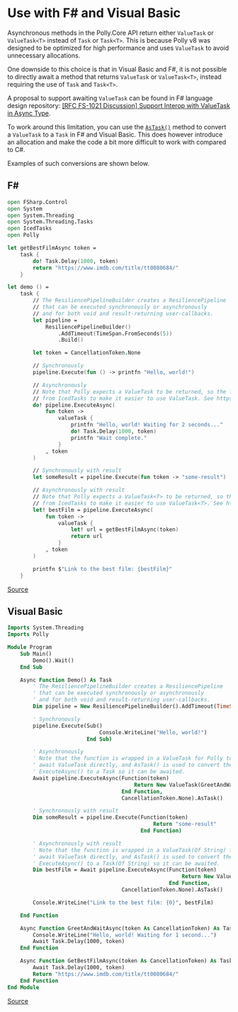 # Use with F# and Visual Basic

Asynchronous methods in the Polly.Core API return either `ValueTask` or `ValueTask<T>`
instead of `Task` or `Task<T>`. This is because Polly v8 was designed to be optimized
for high performance and uses `ValueTask` to avoid unnecessary allocations.

One downside to this choice is that in Visual Basic and F#, it is not possible to directly
await a method that returns `ValueTask` or `ValueTask<T>`, instead requiring the use of
`Task` and `Task<T>`.

A proposal to support awaiting `ValueTask` can be found in F# language design repository:
[[RFC FS-1021 Discussion] Support Interop with ValueTask in Async Type][fsharp-fslang-design-118].

To work around this limitation, you can use the [`AsTask()`][valuetask-astask] method to convert a
`ValueTask` to a `Task` in F# and Visual Basic. This does however introduce an allocation and make
the code a bit more difficult to work with compared to C#.

Examples of such conversions are shown below.

## F\#

```fsharp
open FSharp.Control
open System
open System.Threading
open System.Threading.Tasks
open IcedTasks
open Polly

let getBestFilmAsync token =
    task {
        do! Task.Delay(1000, token)
        return "https://www.imdb.com/title/tt0080684/"
    }

let demo () =
    task {
        // The ResiliencePipelineBuilder creates a ResiliencePipeline
        // that can be executed synchronously or asynchronously
        // and for both void and result-returning user-callbacks.
        let pipeline =
            ResiliencePipelineBuilder()
                .AddTimeout(TimeSpan.FromSeconds(5))
                .Build()

        let token = CancellationToken.None

        // Synchronously
        pipeline.Execute(fun () -> printfn "Hello, world!")

        // Asynchronously
        // Note that Polly expects a ValueTask to be returned, so the function uses the valueTask builder
        // from IcedTasks to make it easier to use ValueTask. See https://github.com/TheAngryByrd/IcedTasks.
        do! pipeline.ExecuteAsync(
            fun token ->
                valueTask {
                    printfn "Hello, world! Waiting for 2 seconds..."
                    do! Task.Delay(1000, token)
                    printfn "Wait complete."
                }
            , token
        )

        // Synchronously with result
        let someResult = pipeline.Execute(fun token -> "some-result")

        // Asynchronously with result
        // Note that Polly expects a ValueTask<T> to be returned, so the function uses the valueTask builder
        // from IcedTasks to make it easier to use ValueTask<T>. See https://github.com/TheAngryByrd/IcedTasks.
        let! bestFilm = pipeline.ExecuteAsync(
            fun token ->
                valueTask {
                    let! url = getBestFilmAsync(token)
                    return url
                }
            , token
        )

        printfn $"Link to the best film: {bestFilm}"
    }
```

[Source][sample-fsharp]

## Visual Basic

```vb
Imports System.Threading
Imports Polly

Module Program
    Sub Main()
        Demo().Wait()
    End Sub

    Async Function Demo() As Task
        ' The ResiliencePipelineBuilder creates a ResiliencePipeline
        ' that can be executed synchronously or asynchronously
        ' and for both void and result-returning user-callbacks.
        Dim pipeline = New ResiliencePipelineBuilder().AddTimeout(TimeSpan.FromSeconds(5)).Build()

        ' Synchronously
        pipeline.Execute(Sub()
                             Console.WriteLine("Hello, world!")
                         End Sub)

        ' Asynchronously
        ' Note that the function is wrapped in a ValueTask for Polly to use as VB.NET cannot
        ' await ValueTask directly, and AsTask() is used to convert the ValueTask returned by
        ' ExecuteAsync() to a Task so it can be awaited.
        Await pipeline.ExecuteAsync(Function(token)
                                        Return New ValueTask(GreetAndWaitAsync(token))
                                    End Function,
                                    CancellationToken.None).AsTask()

        ' Synchronously with result
        Dim someResult = pipeline.Execute(Function(token)
                                              Return "some-result"
                                          End Function)

        ' Asynchronously with result
        ' Note that the function is wrapped in a ValueTask(Of String) for Polly to use as VB.NET cannot
        ' await ValueTask directly, and AsTask() is used to convert the ValueTask(Of String) returned by
        ' ExecuteAsync() to a Task(Of String) so it can be awaited.
        Dim bestFilm = Await pipeline.ExecuteAsync(Function(token)
                                                       Return New ValueTask(Of String)(GetBestFilmAsync(token))
                                                   End Function,
                                    CancellationToken.None).AsTask()

        Console.WriteLine("Link to the best film: {0}", bestFilm)

    End Function

    Async Function GreetAndWaitAsync(token As CancellationToken) As Task
        Console.WriteLine("Hello, world! Waiting for 1 second...")
        Await Task.Delay(1000, token)
    End Function

    Async Function GetBestFilmAsync(token As CancellationToken) As Task(Of String)
        Await Task.Delay(1000, token)
        Return "https://www.imdb.com/title/tt0080684/"
    End Function
End Module
```

[Source][sample-vb]

[fsharp-fslang-design-118]: https://github.com/fsharp/fslang-design/discussions/118
[valuetask-astask]: https://learn.microsoft.com/dotnet/api/system.threading.tasks.valuetask.astask
[sample-fsharp]: https://github.com/App-vNext/Polly/tree/main/samples/Intro.FSharp
[sample-vb]: https://github.com/App-vNext/Polly/tree/main/samples/Intro.VisualBasic
